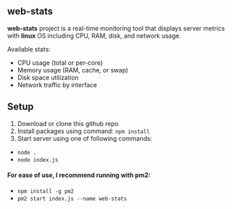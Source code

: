 ## web-stats

**web-stats** project is a real-time monitoring tool that displays server metrics with **linux** OS including CPU, RAM, disk, and network usage.

Available stats:

- CPU usage (total or per-core)
- Memory usage (RAM, cache, or swap)
- Disk space utilization
- Network traffic by interface

## Setup

1. Download or clone this github repo
2. Install packages using command: `npm install`
3. Start server using one of following commands:

- `node .`
- `node index.js`

#### For ease of use, I recommend running with pm2:

- `npm install -g pm2`
- `pm2 start index.js --name web-stats`

